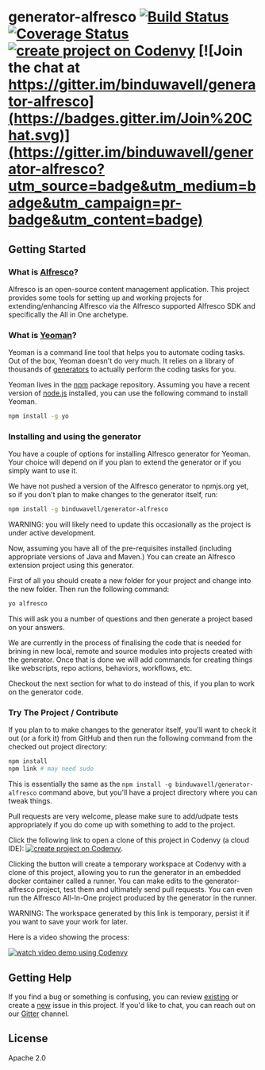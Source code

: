 # generator-alfresco [![Build Status](https://secure.travis-ci.org/binduwavell/generator-alfresco.png?branch=master)](https://travis-ci.org/binduwavell/generator-alfresco) [![Coverage Status](https://coveralls.io/repos/binduwavell/generator-alfresco/badge.svg?branch=master&service=github)](https://coveralls.io/github/binduwavell/generator-alfresco?branch=master) [![create project on Codenvy](https://codenvy.com/factory/resources/factory-white.png)](https://codenvy.com/factory?id=zmv24wynr689af6f) [![Join the chat at https://gitter.im/binduwavell/generator-alfresco](https://badges.gitter.im/Join%20Chat.svg)](https://gitter.im/binduwavell/generator-alfresco?utm_source=badge&utm_medium=badge&utm_campaign=pr-badge&utm_content=badge) 

## Getting Started

### What is [Alfresco](http://www.alfresco.com)?

Alfresco is an open-source content management application. This project provides some tools for 
setting up and working projects for extending/enhancing Alfresco via the Alfresco supported 
Alfresco SDK and specifically the All in One archetype.

### What is [Yeoman](http://yeoman.io)?

Yeoman is a command line tool that helps you to automate coding tasks. Out of the box, Yeoman 
doesn't do very much. It relies on a library of thousands of 
[generators](http://yeoman.io/generators/) to actually perform the coding tasks for you.

Yeoman lives in the [npm](https://npmjs.org) package repository. Assuming you have a recent
version of [node.js](http://www.nodejs.org) installed, you can use the following command
to install Yeoman.

```bash
npm install -g yo
```

### Installing and using the generator

You have a couple of options for installing Alfresco generator for Yeoman. Your choice will 
depend on if you plan to extend the generator or if you simply want to use it.

We have not pushed a version of the Alfresco generator to npmjs.org yet, so if you don't 
plan to make changes to the generator itself, run:

```bash
npm install -g binduwavell/generator-alfresco
```

WARNING: you will likely need to update this occasionally as the project is under active 
development.

<!--
```bash
npm install -g generator-alfresco
```
-->

Now, assuming you have all of the pre-requisites installed (including appropriate
versions of Java and Maven.) You can create an Alfresco extension project using
this generator.

First of all you should create a new folder for your project and change into the
new folder. Then run the following command:

```bash
yo alfresco
```

This will ask you a number of questions and then generate a project based on your
answers.

We are currently in the process of finalising the code that is needed for brining
in new local, remote and source modules into projects created with the generator.
Once that is done we will add commands for creating things like webscripts, repo
actions, behaviors, workflows, etc.

Checkout the next section for what to do instead of this, if you plan to work on the 
generator code.

### Try The Project / Contribute

If you plan to to make changes to the generator itself, you'll want to
check it out (or a fork it) from GitHub and then run the following command from the 
checked out project directory:

```bash
npm install
npm link # may need sudo
```

This is essentially the same as the ```npm install -g binduwavell/generator-alfresco```
command above, but you'll have a project directory where you can tweak things.

Pull requests are very welcome, please make sure to add/udpate tests appropriately if
you do come up with something to add to the project.

Click the following link to open a clone of this project in Codenvy (a cloud IDE): 
[![create project on Codenvy](https://codenvy.com/factory/resources/factory-white.png)](https://codenvy.com/factory?id=zmv24wynr689af6f). 

Clicking the button will create a temporary workspace at Codenvy with a clone of this project, 
allowing you to run the generator in an embedded docker container called a runner. 
You can make edits to the generator-alfresco project, test them and ultimately send pull requests.
You can even run the Alfresco All-In-One project produced by the generator in the runner.

WARNING: The workspace generated by this link is temporary, persist it if you want to save your 
work for later.

Here is a video showing the process:

[![watch video demo using Codenvy](http://img.youtube.com/vi/Pq5IwG5Aq0Q/0.jpg)](http://www.youtube.com/watch?v=Pq5IwG5Aq0Q)

## Getting Help

If you find a bug or something is confusing, you can review [existing](https://github.com/binduwavell/generator-alfresco/issues) or create a [new](https://github.com/binduwavell/generator-alfresco/issues/new) issue in this project. If you'd like to chat, you can reach out on our [Gitter](https://gitter.im/binduwavell/generator-alfresco) channel.

## License

Apache 2.0
